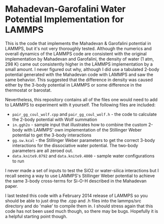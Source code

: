 Mahadevan-Garofalini Water Potential Implementation for LAMMPS
================================================================================

This is the code that implements the Mahadevan & Garofalini potential in LAMMPS,
but it's not very thoroughly tested.  Although the numerics and overall
dynamics of the LAMMPS code are consistent with the original implementation by
Mahadevan and Garofalini, the density of water (1 atm, 298 K) came out
consistently higher in the LAMMPS implementation by a small amount.  I never
figured out why, although I did use a tabulated 2-body potential generated with
the Mahadevan code with LAMMPS and saw the same behavior.  This suggested that
the difference in density was caused either by the 3-body potential in LAMMPS or
some difference in the thermostat or barostat.

Nevertheless, this repository contains all of the files one would need to add
to LAMMPS to experiment with it yourself.  The following files are included:

* `pair_gg_coul_wolf.cpp` and `pair_gg_coul_wolf.h` - the code to calculate the
  2-body potential with Wolf summation
* `in.ggh2o` - sample input that illustrates how to combine the custom 2-body
  with LAMMPS' own implementation of the Stillinger Weber potential to get the
  3-body interactions
* `gg.sw.kcal` - the Stillinger Weber parameters to get the correct 3-body
  interactions for the dissociative water potential.  The two-body parameters
  are all zeroed out.
* `data.knite9.0792` and `data.knite9.4000` - sample water configurations to run

I never made a set of inputs to test the SiO2 or water-silica interactions but
I recall seeing a way to use LAMMPS's Stillinger Weber potential to achieve
the same 3-body cross-terms for Si-O-H described in the Mahadevan paper.

I last tested this code with a February 2014 release of LAMMPS so you should
be able to just drop the .cpp and .h files into the lammps/src directory and
do 'make' to compile them in.  I should stress again that this code has not
been used much though, so there may be bugs.  Hopefully it is a helpful
starting point though.
